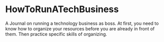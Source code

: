 # HowToRunATechBusiness
A Journal on running a technology business as boss.
At first, you need to know how to organize your resources before you are already in front of them.
Then practice specific skills of organizing.
